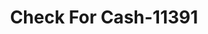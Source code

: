 ---
f_zip-code: 37334
f_state-code: TN
title: Check For Cash-11391
f_phone: 931-438-2912
f_city-only: Fayetteville
f_address: 1302 Huntsville Highway Fayetteville
f_location-unique-id: '11391'
slug: check-for-cash-11391
updated-on: '2024-05-30T13:46:58.046Z'
created-on: '2024-05-30T13:36:59.803Z'
published-on: '2024-05-30T13:54:32.469Z'
f_city-state: cms/city/fayetteville-tn.md
f_company: cms/company/check-for-cash.md
f_state: cms/state/tennessee.md
layout: '[payday-loan].html'
tags: payday-loan
---